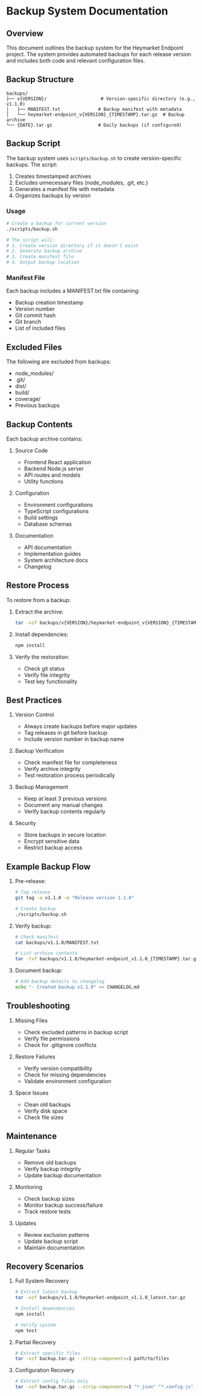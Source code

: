# Backup System Documentation

## Overview

This document outlines the backup system for the Heymarket Endpoint project. The system provides automated backups for each release version and includes both code and relevant configuration files.

## Backup Structure

```
backups/
├── v{VERSION}/                    # Version-specific directory (e.g., v1.1.0)
│   ├── MANIFEST.txt              # Backup manifest with metadata
│   └── heymarket-endpoint_v{VERSION}_{TIMESTAMP}.tar.gz  # Backup archive
└── {DATE}.tar.gz                 # Daily backups (if configured)
```

## Backup Script

The backup system uses `scripts/backup.sh` to create version-specific backups. The script:

1. Creates timestamped archives
2. Excludes unnecessary files (node_modules, .git, etc.)
3. Generates a manifest file with metadata
4. Organizes backups by version

### Usage

```bash
# Create a backup for current version
./scripts/backup.sh

# The script will:
# 1. Create version directory if it doesn't exist
# 2. Generate backup archive
# 3. Create manifest file
# 4. Output backup location
```

### Manifest File

Each backup includes a MANIFEST.txt file containing:
- Backup creation timestamp
- Version number
- Git commit hash
- Git branch
- List of included files

## Excluded Files

The following are excluded from backups:
- node_modules/
- .git/
- dist/
- build/
- coverage/
- Previous backups

## Backup Contents

Each backup archive contains:
1. Source Code
   - Frontend React application
   - Backend Node.js server
   - API routes and models
   - Utility functions

2. Configuration
   - Environment configurations
   - TypeScript configurations
   - Build settings
   - Database schemas

3. Documentation
   - API documentation
   - Implementation guides
   - System architecture docs
   - Changelog

## Restore Process

To restore from a backup:

1. Extract the archive:
   ```bash
   tar -xzf backups/v{VERSION}/heymarket-endpoint_v{VERSION}_{TIMESTAMP}.tar.gz
   ```

2. Install dependencies:
   ```bash
   npm install
   ```

3. Verify the restoration:
   - Check git status
   - Verify file integrity
   - Test key functionality

## Best Practices

1. Version Control
   - Always create backups before major updates
   - Tag releases in git before backup
   - Include version number in backup name

2. Backup Verification
   - Check manifest file for completeness
   - Verify archive integrity
   - Test restoration process periodically

3. Backup Management
   - Keep at least 3 previous versions
   - Document any manual changes
   - Verify backup contents regularly

4. Security
   - Store backups in secure location
   - Encrypt sensitive data
   - Restrict backup access

## Example Backup Flow

1. Pre-release:
   ```bash
   # Tag release
   git tag -a v1.1.0 -m "Release version 1.1.0"
   
   # Create backup
   ./scripts/backup.sh
   ```

2. Verify backup:
   ```bash
   # Check manifest
   cat backups/v1.1.0/MANIFEST.txt
   
   # List archive contents
   tar -tvf backups/v1.1.0/heymarket-endpoint_v1.1.0_{TIMESTAMP}.tar.gz
   ```

3. Document backup:
   ```bash
   # Add backup details to changelog
   echo "- Created backup v1.1.0" >> CHANGELOG.md
   ```

## Troubleshooting

1. Missing Files
   - Check excluded patterns in backup script
   - Verify file permissions
   - Check for .gitignore conflicts

2. Restore Failures
   - Verify version compatibility
   - Check for missing dependencies
   - Validate environment configuration

3. Space Issues
   - Clean old backups
   - Verify disk space
   - Check file sizes

## Maintenance

1. Regular Tasks
   - Remove old backups
   - Verify backup integrity
   - Update backup documentation

2. Monitoring
   - Check backup sizes
   - Monitor backup success/failure
   - Track restore tests

3. Updates
   - Review exclusion patterns
   - Update backup script
   - Maintain documentation

## Recovery Scenarios

1. Full System Recovery
   ```bash
   # Extract latest backup
   tar -xzf backups/v1.1.0/heymarket-endpoint_v1.1.0_latest.tar.gz
   
   # Install dependencies
   npm install
   
   # Verify system
   npm test
   ```

2. Partial Recovery
   ```bash
   # Extract specific files
   tar -xzf backup.tar.gz --strip-components=1 path/to/files
   ```

3. Configuration Recovery
   ```bash
   # Extract config files only
   tar -xzf backup.tar.gz --strip-components=1 "*.json" "*.config.js"
